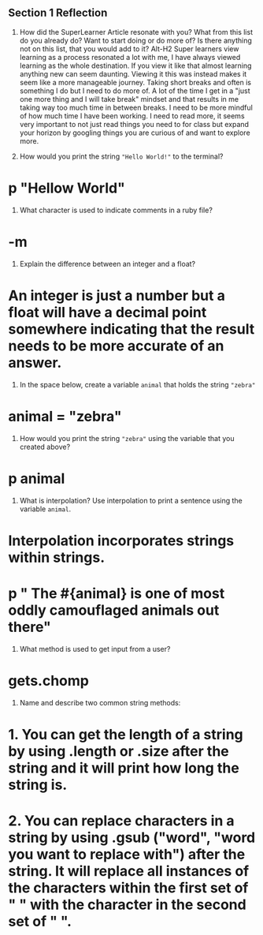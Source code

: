 ## Section 1 Reflection

1. How did the SuperLearner Article resonate with you? What from this list do you already do? Want to start doing or do more of? Is there anything not on this list, that you would add to it?
Alt-H2 Super learners view learning as a process resonated a lot with me, I have always viewed learning as the whole destination. If you view it like that almost learning anything new can seem daunting. Viewing it this was instead makes it seem like a more manageable journey. Taking short breaks and often is something I do but I need to do more of. A lot of the time I get in a "just one more thing and I will take break" mindset and that results in me taking way too much time in between breaks. I need to be more mindful of how much time I have been working. I need to read more, it seems very important to not just read things you need to for class but expand your horizon by googling things you are curious of and want to explore more.

1. How would you print the string `"Hello World!"` to the terminal?
# p "Hellow World"

1. What character is used to indicate comments in a ruby file?
# -m

1. Explain the difference between an integer and a float?
# An integer is just a number but a float will have a decimal point somewhere indicating that the result needs to be more accurate of an answer.

1. In the space below, create a variable `animal` that holds the string `"zebra"`
# animal = "zebra"

1. How would you print the string `"zebra"` using the variable that you created above?
# p animal

1. What is interpolation? Use interpolation to print a sentence using the variable `animal`.
# Interpolation incorporates strings within strings.
# p " The #{animal} is one of most oddly camouflaged animals out there"

1. What method is used to get input from a user?
# gets.chomp

1. Name and describe two common string methods:
# 1. You can get the length of a string by using .length or .size after the string and it will print how long the string is.
# 2. You can replace characters in a string by using .gsub ("word", "word you want to replace with") after the string. It will replace all instances of the characters within the first set of " " with the character in the second set of " ".
